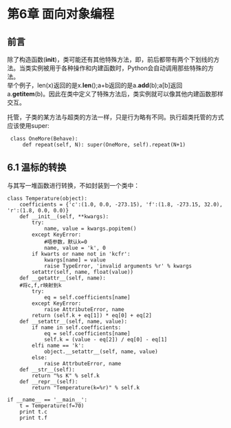 第6章 面向对象编程
==================
前言
-----
除了构造函数(__init__)，类可能还有其他特殊方法，即，前后都带有两个下划线的方法。当类实例被用于各种操作和内建函数时，Python会自动调用那些特殊的方法。  
举个例子，len(x)返回的是x.__len__();a+b返回的是a.__add__(b);a[b]返回a.__getitem__(b)。因此在类中定义了特殊方法后，类实例就可以像其他内建函数那样交互。  

 托管，子类的某方法与超类的方法一样，只是行为略有不同。执行超类托管的方式应该使用super:

     class OneMore(Behave):
         def repeat(self, N): super(OneMore, self).repeat(N+1)


6.1 温标的转换
---------------
与其写一堆函数进行转换，不如封装到一个类中：

    class Temperature(object):
        coefficients = {'c':(1.0, 0.0, -273.15), 'f':(1.8, -273.15, 32.0), 'r':(1.8, 0.0, 0.0)}
        def __init__(self, **kwargs):
            try:
                name, value = kwargs.popitem()
            except KeyError:
                #唔参数，默认k=0
                name, value = 'k', 0
            if kwarts or name not in 'kcfr':
                kwargs[name] = value
                raise TypeError, 'invalid arguments %r' % kwargs
            setattr(self, name, float(value))
        def __getattr__(self, name):
        #将c,f,r映射到k
            try:
                eq = self.coefficients[name]
            except KeyError:
                raise AttributeError, name
            return (self.k + eq[1]) * eq[0] + eq[2]
        def __setattr__(self, name, value):
            if name in self.coefficients:
                eq = self.coefficients[name]
                self.k = (value - eq[2]) / eq[0] - eq[1]
            elfi name == 'k':
                object.__setattr__(self, name, value)
            else:
                raise AttrbuteError, name
        def __str__(self):
            return "%s K" % self.k
        def __repr__(self):
            return "Temperature(k=%r)" % self.k

    if __name__ == '__main__':
        t = Temperature(f=70)
        print t.c
        print t.f
